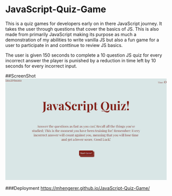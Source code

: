 # JavaScript-Quiz-Game
This is a quiz games for developers early on in there JavaScript journey. It takes the user through questions that cover the basics of JS. This is also made from primarily JavaScript making its purpose as much a demonstration of my abilities to write vanilla JS but also a fun game for a user to participate in and conttinue to review JS basics. 

The user is given 150 seconds to complete a 10 question JS quiz for every incorrect answer the player is punished by a reduction in time left by 10 seconds for every incorrect input.

##ScreenShot
![image of my webpage](./assets/images/_C__Users_mheng_bootcamp_projects_JavaScript-Quiz-Game_index.html.png)

###Deployment 
https://mhengerer.github.io/JavaScript-Quiz-Game/
